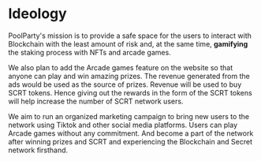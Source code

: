 # Ideology

PoolParty's mission is to provide a safe space for the users to interact with Blockchain with the least amount of risk and, at the same time, **gamifying** the staking process with NFTs and arcade games.&#x20;

We also plan to add the Arcade games feature on the website so that anyone can play and win amazing prizes. The revenue generated from the ads would be used as the source of prizes. Revenue will be used to buy SCRT tokens. Hence giving out the rewards in the form of the SCRT tokens will help increase the number of SCRT network users.

We aim to run an organized marketing campaign to bring new users to the network using Tiktok and other social media platforms. Users can play Arcade games without any commitment. And become a part of the network after winning prizes and SCRT and experiencing the Blockchain and Secret network firsthand.


